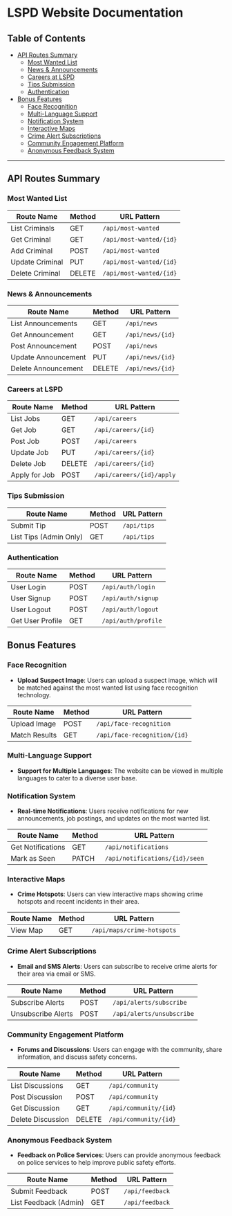 # LSPD Website Documentation

## Table of Contents

-   [API Routes Summary](#api-routes-summary)
    -   [Most Wanted List](#most-wanted-list)
    -   [News & Announcements](#news--announcements)
    -   [Careers at LSPD](#careers-at-lspd)
    -   [Tips Submission](#tips-submission)
    -   [Authentication](#authentication)
-   [Bonus Features](#bonus-features)
    -   [Face Recognition](#face-recognition)
    -   [Multi-Language Support](#multi-language-support)
    -   [Notification System](#notification-system)
    -   [Interactive Maps](#interactive-maps)
    -   [Crime Alert Subscriptions](#crime-alert-subscriptions)
    -   [Community Engagement Platform](#community-engagement-platform)
    -   [Anonymous Feedback System](#anonymous-feedback-system)

---

## API Routes Summary

### Most Wanted List

| Route Name      | Method | URL Pattern             |
| --------------- | ------ | ----------------------- |
| List Criminals  | GET    | `/api/most-wanted`      |
| Get Criminal    | GET    | `/api/most-wanted/{id}` |
| Add Criminal    | POST   | `/api/most-wanted`      |
| Update Criminal | PUT    | `/api/most-wanted/{id}` |
| Delete Criminal | DELETE | `/api/most-wanted/{id}` |

### News & Announcements

| Route Name          | Method | URL Pattern      |
| ------------------- | ------ | ---------------- |
| List Announcements  | GET    | `/api/news`      |
| Get Announcement    | GET    | `/api/news/{id}` |
| Post Announcement   | POST   | `/api/news`      |
| Update Announcement | PUT    | `/api/news/{id}` |
| Delete Announcement | DELETE | `/api/news/{id}` |

### Careers at LSPD

| Route Name    | Method | URL Pattern               |
| ------------- | ------ | ------------------------- |
| List Jobs     | GET    | `/api/careers`            |
| Get Job       | GET    | `/api/careers/{id}`       |
| Post Job      | POST   | `/api/careers`            |
| Update Job    | PUT    | `/api/careers/{id}`       |
| Delete Job    | DELETE | `/api/careers/{id}`       |
| Apply for Job | POST   | `/api/careers/{id}/apply` |

### Tips Submission

| Route Name             | Method | URL Pattern |
| ---------------------- | ------ | ----------- |
| Submit Tip             | POST   | `/api/tips` |
| List Tips (Admin Only) | GET    | `/api/tips` |

### Authentication

| Route Name       | Method | URL Pattern         |
| ---------------- | ------ | ------------------- |
| User Login       | POST   | `/api/auth/login`   |
| User Signup      | POST   | `/api/auth/signup`  |
| User Logout      | POST   | `/api/auth/logout`  |
| Get User Profile | GET    | `/api/auth/profile` |

## Bonus Features

### Face Recognition

-   **Upload Suspect Image**: Users can upload a suspect image, which will be matched against the most wanted list using face recognition technology.

| Route Name    | Method | URL Pattern                  |
| ------------- | ------ | ---------------------------- |
| Upload Image  | POST   | `/api/face-recognition`      |
| Match Results | GET    | `/api/face-recognition/{id}` |

### Multi-Language Support

-   **Support for Multiple Languages**: The website can be viewed in multiple languages to cater to a diverse user base.

### Notification System

-   **Real-time Notifications**: Users receive notifications for new announcements, job postings, and updates on the most wanted list.

| Route Name        | Method | URL Pattern                    |
| ----------------- | ------ | ------------------------------ |
| Get Notifications | GET    | `/api/notifications`           |
| Mark as Seen      | PATCH  | `/api/notifications/{id}/seen` |

### Interactive Maps

-   **Crime Hotspots**: Users can view interactive maps showing crime hotspots and recent incidents in their area.

| Route Name | Method | URL Pattern                |
| ---------- | ------ | -------------------------- |
| View Map   | GET    | `/api/maps/crime-hotspots` |

### Crime Alert Subscriptions

-   **Email and SMS Alerts**: Users can subscribe to receive crime alerts for their area via email or SMS.

| Route Name         | Method | URL Pattern               |
| ------------------ | ------ | ------------------------- |
| Subscribe Alerts   | POST   | `/api/alerts/subscribe`   |
| Unsubscribe Alerts | POST   | `/api/alerts/unsubscribe` |

### Community Engagement Platform

-   **Forums and Discussions**: Users can engage with the community, share information, and discuss safety concerns.

| Route Name        | Method | URL Pattern           |
| ----------------- | ------ | --------------------- |
| List Discussions  | GET    | `/api/community`      |
| Post Discussion   | POST   | `/api/community`      |
| Get Discussion    | GET    | `/api/community/{id}` |
| Delete Discussion | DELETE | `/api/community/{id}` |

### Anonymous Feedback System

-   **Feedback on Police Services**: Users can provide anonymous feedback on police services to help improve public safety efforts.

| Route Name            | Method | URL Pattern     |
| --------------------- | ------ | --------------- |
| Submit Feedback       | POST   | `/api/feedback` |
| List Feedback (Admin) | GET    | `/api/feedback` |
